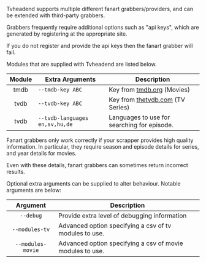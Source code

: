
Tvheadend supports multiple different fanart grabbers/providers, and
can be extended with third-party grabbers.

Grabbers frequently require additional options such as "api keys",
which are generated by registering at the appropriate site.

If you do not register and provide the api keys then the
fanart grabber will fail.

Modules that are supplied with Tvheadend are listed below.

Module | Extra Arguments                | Description
:-----:|--------------------------------|------------
tmdb   | `--tmdb-key ABC`               | Key from [tmdb.org](https://www.themoviedb.org/account/signup) (Movies)
tvdb   | `--tvdb-key ABC`               | Key from [thetvdb.com](https://www.thetvdb.com/login) (TV Series)
tvdb   | `--tvdb-languages en,sv,hu,de` | Languages to use for searching for episode.

Fanart grabbers only work correctly if your scrapper provides
high quality information. In particular, they require season
and episode details for series, and year details for movies.

Even with these details, fanart grabbers can sometimes return
incorrect results.

Optional extra arguments can be supplied to alter behaviour.
Notable arguments are below:

Argument          | Description
:----------------:| -------------
`--debug`         | Provide extra level of debugging information
`--modules-tv`    | Advanced option specifying a csv of tv modules to use.
`--modules-movie` | Advanced option specifying a csv of movie modules to use.
